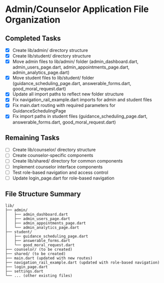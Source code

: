 # Admin/Counselor Application File Organization

## Completed Tasks
- [x] Create lib/admin/ directory structure
- [x] Create lib/student/ directory structure
- [x] Move admin files to lib/admin/ folder (admin_dashboard.dart, admin_users_page.dart, admin_appointments_page.dart, admin_analytics_page.dart)
- [x] Move student files to lib/student/ folder (guidance_scheduling_page.dart, answerable_forms.dart, good_moral_request.dart)
- [x] Update all import paths to reflect new folder structure
- [x] Fix navigation_rail_example.dart imports for admin and student files
- [x] Fix main.dart routing with required parameters for GuidanceSchedulingPage
- [x] Fix import paths in student files (guidance_scheduling_page.dart, answerable_forms.dart, good_moral_request.dart)

## Remaining Tasks
- [ ] Create lib/counselor/ directory structure
- [ ] Create counselor-specific components
- [ ] Create lib/shared/ directory for common components
- [ ] Implement counselor interface components
- [ ] Test role-based navigation and access control
- [ ] Update login_page.dart for role-based navigation

## File Structure Summary
```
lib/
├── admin/
│   ├── admin_dashboard.dart
│   ├── admin_users_page.dart
│   ├── admin_appointments_page.dart
│   └── admin_analytics_page.dart
├── student/
│   ├── guidance_scheduling_page.dart
│   ├── answerable_forms.dart
│   └── good_moral_request.dart
├── counselor/ (to be created)
├── shared/ (to be created)
├── main.dart (updated with new routes)
├── navigation_rail_example.dart (updated with role-based navigation)
├── login_page.dart
├── settings.dart
└── ... (other existing files)
